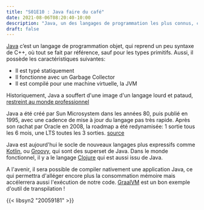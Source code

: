 ```yaml
---
title: "S01E10 : Java faire du café"
date: 2021-08-06T08:20:40-10:00
description: "Java, un des langages de programmation les plus connus, connait une forte mutation depuis quelques années. Quid de demain ?"
draft: false
---
```


[Java](https://fr.wikipedia.org/wiki/Java_(langage)) c’est un langage de programmation objet, qui reprend un peu syntaxe de C++, où tout se fait par référence, sauf pour les types primitifs. Aussi, il possède les caractéristiques suivantes:
- Il est typé statiquement
- Il fonctionne avec un Garbage Collector
- Il est compilé pour une machine virtuelle, la JVM

Historiquement, Java a souffert d'une image d'un langage lourd et pataud, [restreint au monde professionnel](https://en.wikipedia.org/wiki/Java_performance)

Java a été créé par Sun Microsystem dans les années 80, puis publié en 1995, avec une cadence de mise à jour du langage pas très rapide. Après son rachat par Oracle en 2008, la roadmap a été redynamisée: 1 sortie tous les 6 mois, une LTS toutes les 3 sorties. [source](https://en.wikipedia.org/wiki/Java_version_history)

Java est aujourd'hui le socle de nouveaux langages plus expressifs comme [Kotlin](https://kotlinlang.org), ou [Groovy](https://groovy-lang.org), qui sont des superset de Java. Dans le monde fonctionnel, il y a le langage [Clojure](https://clojure.org) qui est aussi issu de Java.

A l'avenir, il sera possible de compiler nativement une application Java, ce qui permettra d'alléger encore plus la consommation mémoire mais accélerrera aussi l'exécution de notre code. [GraalVM](https://www.graalvm.org) est un bon exemple d'outil de transpilation !

{{< libsyn2 "20059181" >}}
